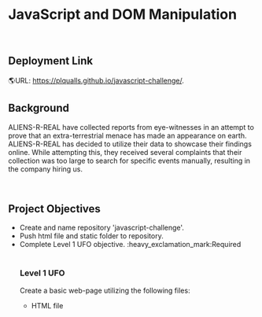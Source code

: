 <html>
<h1> JavaScript and DOM Manipulation</h1>
<br>
<h2>Deployment Link</h2>

:earth_americas:URL: https://plqualls.github.io/javascript-challenge/.

<h2>Background</h2>
<p> ALIENS-R-REAL have collected reports from eye-witnesses in an attempt to prove that an extra-terrestrial menace has made an appearance on earth.  ALIENS-R-REAL has decided to utilize their data to showcase their findings online.  While attempting this, they received several complaints that their collection was too large to search for specific events manually, resulting in the company hiring us. </p>
<br>
<h2>Project Objectives</h2>
<ul>
<li>Create and name repository 'javascript-challenge'.</li>
<li>Push html file and static folder to repository.</li>
<li>Complete Level 1 UFO objective. :heavy_exclamation_mark:Required</li>
<br>
<h3>Level 1 UFO</h3>
<p>Create a basic web-page utilizing the following files:<p>
<ul style="list-style-type:circle;">
<li><href="https://github.com/plqualls/javascript-challenge/blob/main/index.html>HTML file</li>




 